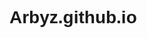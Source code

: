 # Arbyz.github.io
<!DOCTYPE HTML>
<html lang="ru">
  <head>
  <!-- Подключаемые файлы, метатеги, название страницы -->

  <!-- Кодировка страницы-->
  <meta charset="utf-8"/>
  <title>Арбуз</title>
      <style>
        body {
            font-family: sans-serif;
        }

        #quiz-container {
            width: 500px;
            margin: 0 auto;
            padding: 20px;
            border: 1px solid #ccc;
        }

        #question {
            font-size: 1.2em;
            margin-bottom: 15px;
        }

        .answer-button {
            display: block;
            width: 100%;
            padding: 10px;
            margin-bottom: 10px;
            background-color: #4CAF50;
            color: white;
            border: none;
            cursor: pointer;
        }

        .answer-button:hover {
            background-color: #45a049;
        }

        #result {
            display: none;
            font-size: 1.4em;
            margin-top: 20px;
        }
    </style>



    <div id=" quiz-container">
        <h2 id=" question"></h2>

        <button class="answer-button" id= " answer1"></button>
        <button class="answer-button" id= " answer2"></button>
        <button class="answer-button" id= " answer3"></button>
        <button class="answer-button" id= " answer4"></button>

        <div id="result"></div>
    </div>

    <script>
        const questions = [
            {
                question: "Что такое Биткоин?",
                answers: [
                    "Децентрализованная криптовалюта",
                    "Централизованная криптовалюта",
                    "Электронная валюта, выпущенная банком",
                    "Фиатная валюта"
                ],
                correctAnswer: 0
            },
            {
                question: "Что такое майнинг?",
                answers: [
                    "Процесс создания новых блоков в блокчейне",
                    "Процесс покупки криптовалюты",
                    "Процесс продажи криптовалюты",
                    "Процесс хранения криптовалюты"
                ],
                correctAnswer: 0
            },
            // Добавьте больше вопросов
        ];

        let currentQuestion = 0;
        let score = 0;

        function loadQuestion() {
            const questionData = questions[currentQuestion];
            document.getElementById("question").textContent = questionData.question;

            for (let i = 0; i < 4; i++) {
                document.getElementById(`answer${i + 1}`).textContent = questionData.answers[i];
                document.getElementById(`answer${i + 1}`).onclick = () => checkAnswer(i);
            }
        }

        function checkAnswer(selectedAnswer) {
            if (selectedAnswer === questions[currentQuestion].correctAnswer) {
                score++;
                alert("Правильно!");
            } else {
                alert("Неправильно!");
            }

            currentQuestion++;

            if (currentQuestion < questions.length) {
                loadQuestion();
            } else {
                showResult();
            }
        }

        function showResult() {
            document.getElementById("result").textContent = `Ваш результат: ${score} из ${questions.length}`;
            document.getElementById("result").style.display = "block";
        }

        loadQuestion();
    </script>
</head>
<body>
  <!-- Тело сайта, отвечает за вывод на страницу-->
  <header>
  <!-- Шапка сайта-->
  </header>
  <nav>
  <!-- Навигация -->
  </nav>
  <footer>
  <!-- Подвал сайта-->
  </footer>
</body>
</html>





